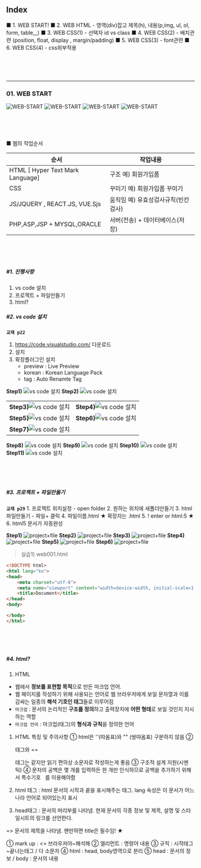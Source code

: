 ## Index
■ 1. WEB START!
■ 2. WEB HTML   - 영역(div)잡고 제목(h), 내용(p,img, ul, ol, form, table,,,)
■ 3. WEB CSS(1) - 선택자  id  vs  class
■ 4. WEB CSS(2) - 배치관련  (position, float, display ,  margin/padding)
■ 5. WEB CSS(3) - font관련
■ 6. WEB CSS(4) - css외부적용

<br/>
<br/>
<br/>

---

### 01. WEB START
![WEB-START](img/000-1.png)
![WEB-START](img/000-2.png)
![WEB-START](img/000-3.png)
![WEB-START](img/000-4.png)

<br/>
<br/>
<br/>

■ 웹의 작업순서

|순서|작업내용|
|-|-|
|HTML [ Hyper Text Mark Language]  |구조    예) 회원가입폼|
|CSS|꾸미기  예) 회원가입폼 꾸미기|
|JS/JQUERY   , REACT.JS, VUE.Sjs |움직임 예) 유효성검사규칙(빈칸검사)|
|PHP,ASP,JSP + MYSQL,ORACLE  |서버(전송)  + 데이터베이스(저장)|


<br/>
<br/>
<br/>



##### #1. 진행사항
1. vs code 설치
2. 프로젝트 + 파일만들기
3. html?


##### #2. vs code 설치
**`교재 p22`**
1. https://code.visualstudio.com/  다운로드
2. 설치
3. 확장플러그인 설치
   - preview :   Live Preview
   - korean  :   Korean Language Pack
   - tag     :   Auto Renamte Tag

**Step1)**
![vs code 설치](img/001_setting_vs_code_001.png)
**Step2)**
![vs code 설치](img/001_setting_vs_code_002.png)

|||
|-|-|
|**Step3)**![vs code 설치](img/001_setting_vs_code_003.png)|**Step4)**![vs code 설치](img/001_setting_vs_code_004.png)|
|**Step5)**![vs code 설치](img/001_setting_vs_code_005.png)|**Step6)**![vs code 설치](img/001_setting_vs_code_006.png)|
|**Step7)**![vs code 설치](img/001_setting_vs_code_007.png)||

**Step8)**
![vs code 설치](img/001_setting_vs_code_008.png)
**Step9)**
![vs code 설치](img/001_setting_vs_code_009.png)
**Step10)**
![vs code 설치](img/001_setting_vs_code_010.png)
**Step11)**
![vs code 설치](img/001_setting_vs_code_011.png)


<br/>
<br/>
<br/>


##### #3. 프로젝트 + 파일만들기
**`교재 p29`**
	1.  프로젝트 위치설정 - open folder
	2.  원하는 위치에 새폴더만들기
	3.  html 파일만들기 - 파일+ 클릭
	4. 파일이름.html   ★ 확장자는 .html
	5. ! enter           or    html:5  ★
	6. html5 문서가 자동완성

**Step1)**
![project+file](img/002_프로젝트+파일만들기_001.png)
**Step2)**
![project+file](img/002_프로젝트+파일만들기_002.png)
**Step3)**
![project+file](img/002_프로젝트+파일만들기_003.png)
**Step4)**
![project+file](img/002_프로젝트+파일만들기_004.png)
**Step5)**
![project+file](img/002_프로젝트+파일만들기_005.png)
**Step6)**
![project+file](img/002_프로젝트+파일만들기_006.png)


> 실습1) web001.html

```html
<!DOCTYPE html>
<html lang="ko">
<head>
    <meta charset="utf-8">
    <meta name="viewport" content="width=device-width, initial-scale=1.0">
    <title>Document</title>
</head>
<body>

</body>
</html>
```

<br/>
<br/>
<br/>

##### #4. html?
1. HTML
- 웹에서 **정보를 표현할 목적**으로 만든 마크업 언어.
- 웹 페이지를 작성하기 위해 사용되는 언어로 웹 브라우저에게 보일 문자열과
  이를 감싸는 일종의 **해석 기호인 태그**들로 이루어짐
- `마크업` : 문서의 논리적인 **구조를 정의**하고 출력장치에 **어떤 형태**로 보일 것인지 지시하는 역할
- `마크업 언어` : 마크업(태그)의 **형식과 규칙**을 정의한 언어

1) HTML 특징 및 주의사항
① html은 ''(따옴표)와 "" (쌍따옴표) 구분하지 않음
② <P>태그와 == <p>태그는 같지만 읽기 편의상 소문자로 작성하는게 좋음
③ 구조적 설계 지원(시멘틱)
④ 문자의 공백은 몇 개를 입력하든 한 개만 인식하므로 공백을 추가하기 위해서 특수기호  &nbsp; 를 이용해야함

2) html 태그 <html> </html>
: html 문서의 시작과 끝을 표시해주는 태그. lang 속성은 이 문서가 어느나라 언어로 되어있는지 표시

3) head태그 <head></head>
: 문서의 머리부를 나타냄. 현재 문서의 각종 정보 및 제목, 설명 및 스타일시트의 링크를 선언한다.
<title>, <meta>, <link>, <style>, <script>
<title></title>  => 문서의 제목을 나타냄. 왠만하면 title은 필수임! ★


① mark up :   <>  브라우저야~해석해
② 엘리먼트 :   <html> 명령어 내용
③ 규칙 : 시작태그~끝나는태그 / 다 소문자
④ html : head, body영역으로 분리
⑤ head : 문서의 정보 / body : 문서의 내용



